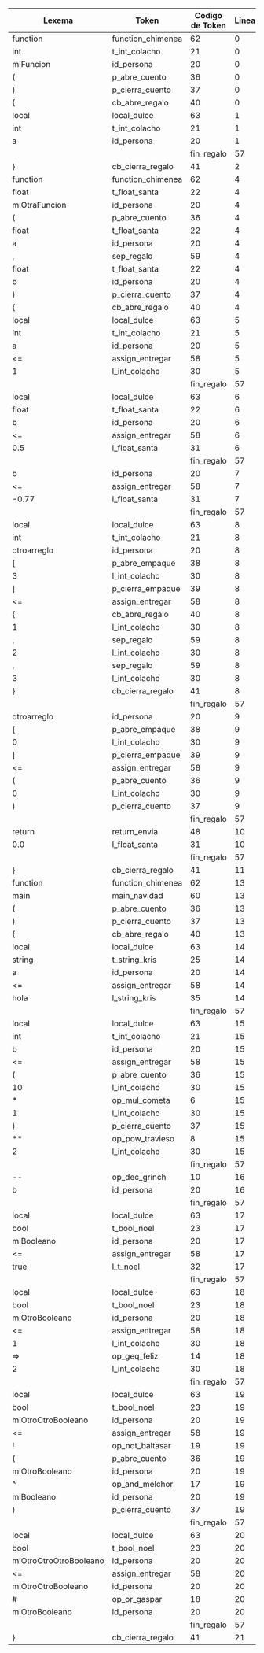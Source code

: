 | Lexema                 | Token             | Codigo de Token | Linea | Columna |
| ---------------------- | ----------------- | --------------- | ----- | ------- |
| function               | function_chimenea | 62              | 0     | 0       |
| int                    | t_int_colacho     | 21              | 0     | 9       |
| miFuncion              | id_persona        | 20              | 0     | 13      |
| (                      | p_abre_cuento     | 36              | 0     | 22      |
| )                      | p_cierra_cuento   | 37              | 0     | 23      |
| {                      | cb_abre_regalo    | 40              | 0     | 25      |
| local                  | local_dulce       | 63              | 1     | 4       |
| int                    | t_int_colacho     | 21              | 1     | 10      |
| a                      | id_persona        | 20              | 1     | 14      |
| |                      | fin_regalo        | 57              | 1     | 15      |
| }                      | cb_cierra_regalo  | 41              | 2     | 0       |
| function               | function_chimenea | 62              | 4     | 0       |
| float                  | t_float_santa     | 22              | 4     | 9       |
| miOtraFuncion          | id_persona        | 20              | 4     | 15      |
| (                      | p_abre_cuento     | 36              | 4     | 28      |
| float                  | t_float_santa     | 22              | 4     | 29      |
| a                      | id_persona        | 20              | 4     | 35      |
| ,                      | sep_regalo        | 59              | 4     | 36      |
| float                  | t_float_santa     | 22              | 4     | 38      |
| b                      | id_persona        | 20              | 4     | 44      |
| )                      | p_cierra_cuento   | 37              | 4     | 45      |
| {                      | cb_abre_regalo    | 40              | 4     | 46      |
| local                  | local_dulce       | 63              | 5     | 4       |
| int                    | t_int_colacho     | 21              | 5     | 10      |
| a                      | id_persona        | 20              | 5     | 14      |
| <=                     | assign_entregar   | 58              | 5     | 16      |
| 1                      | l_int_colacho     | 30              | 5     | 19      |
| |                      | fin_regalo        | 57              | 5     | 20      |
| local                  | local_dulce       | 63              | 6     | 4       |
| float                  | t_float_santa     | 22              | 6     | 10      |
| b                      | id_persona        | 20              | 6     | 16      |
| <=                     | assign_entregar   | 58              | 6     | 18      |
| 0.5                    | l_float_santa     | 31              | 6     | 21      |
| |                      | fin_regalo        | 57              | 6     | 24      |
| b                      | id_persona        | 20              | 7     | 4       |
| <=                     | assign_entregar   | 58              | 7     | 6       |
| -0.77                  | l_float_santa     | 31              | 7     | 9       |
| |                      | fin_regalo        | 57              | 7     | 14      |
| local                  | local_dulce       | 63              | 8     | 4       |
| int                    | t_int_colacho     | 21              | 8     | 10      |
| otroarreglo            | id_persona        | 20              | 8     | 14      |
| [                      | p_abre_empaque    | 38              | 8     | 25      |
| 3                      | l_int_colacho     | 30              | 8     | 26      |
| ]                      | p_cierra_empaque  | 39              | 8     | 27      |
| <=                     | assign_entregar   | 58              | 8     | 29      |
| {                      | cb_abre_regalo    | 40              | 8     | 32      |
| 1                      | l_int_colacho     | 30              | 8     | 33      |
| ,                      | sep_regalo        | 59              | 8     | 34      |
| 2                      | l_int_colacho     | 30              | 8     | 35      |
| ,                      | sep_regalo        | 59              | 8     | 36      |
| 3                      | l_int_colacho     | 30              | 8     | 37      |
| }                      | cb_cierra_regalo  | 41              | 8     | 38      |
| |                      | fin_regalo        | 57              | 8     | 39      |
| otroarreglo            | id_persona        | 20              | 9     | 4       |
| [                      | p_abre_empaque    | 38              | 9     | 15      |
| 0                      | l_int_colacho     | 30              | 9     | 16      |
| ]                      | p_cierra_empaque  | 39              | 9     | 17      |
| <=                     | assign_entregar   | 58              | 9     | 19      |
| (                      | p_abre_cuento     | 36              | 9     | 22      |
| 0                      | l_int_colacho     | 30              | 9     | 23      |
| )                      | p_cierra_cuento   | 37              | 9     | 24      |
| |                      | fin_regalo        | 57              | 9     | 25      |
| return                 | return_envia      | 48              | 10    | 4       |
| 0.0                    | l_float_santa     | 31              | 10    | 11      |
| |                      | fin_regalo        | 57              | 10    | 14      |
| }                      | cb_cierra_regalo  | 41              | 11    | 0       |
| function               | function_chimenea | 62              | 13    | 0       |
| main                   | main_navidad      | 60              | 13    | 9       |
| (                      | p_abre_cuento     | 36              | 13    | 13      |
| )                      | p_cierra_cuento   | 37              | 13    | 14      |
| {                      | cb_abre_regalo    | 40              | 13    | 15      |
| local                  | local_dulce       | 63              | 14    | 4       |
| string                 | t_string_kris     | 25              | 14    | 10      |
| a                      | id_persona        | 20              | 14    | 17      |
| <=                     | assign_entregar   | 58              | 14    | 19      |
| hola                   | l_string_kris     | 35              | 14    | 27      |
| |                      | fin_regalo        | 57              | 14    | 28      |
| local                  | local_dulce       | 63              | 15    | 4       |
| int                    | t_int_colacho     | 21              | 15    | 10      |
| b                      | id_persona        | 20              | 15    | 14      |
| <=                     | assign_entregar   | 58              | 15    | 16      |
| (                      | p_abre_cuento     | 36              | 15    | 19      |
| 10                     | l_int_colacho     | 30              | 15    | 20      |
| *                      | op_mul_cometa     | 6               | 15    | 22      |
| 1                      | l_int_colacho     | 30              | 15    | 23      |
| )                      | p_cierra_cuento   | 37              | 15    | 24      |
| **                     | op_pow_travieso   | 8               | 15    | 26      |
| 2                      | l_int_colacho     | 30              | 15    | 29      |
| |                      | fin_regalo        | 57              | 15    | 30      |
| --                     | op_dec_grinch     | 10              | 16    | 4       |
| b                      | id_persona        | 20              | 16    | 6       |
| |                      | fin_regalo        | 57              | 16    | 7       |
| local                  | local_dulce       | 63              | 17    | 4       |
| bool                   | t_bool_noel       | 23              | 17    | 10      |
| miBooleano             | id_persona        | 20              | 17    | 15      |
| <=                     | assign_entregar   | 58              | 17    | 26      |
| true                   | l_t_noel          | 32              | 17    | 29      |
| |                      | fin_regalo        | 57              | 17    | 33      |
| local                  | local_dulce       | 63              | 18    | 4       |
| bool                   | t_bool_noel       | 23              | 18    | 10      |
| miOtroBooleano         | id_persona        | 20              | 18    | 15      |
| <=                     | assign_entregar   | 58              | 18    | 30      |
| 1                      | l_int_colacho     | 30              | 18    | 33      |
| =>                     | op_geq_feliz      | 14              | 18    | 35      |
| 2                      | l_int_colacho     | 30              | 18    | 38      |
| |                      | fin_regalo        | 57              | 18    | 39      |
| local                  | local_dulce       | 63              | 19    | 4       |
| bool                   | t_bool_noel       | 23              | 19    | 10      |
| miOtroOtroBooleano     | id_persona        | 20              | 19    | 15      |
| <=                     | assign_entregar   | 58              | 19    | 34      |
| !                      | op_not_baltasar   | 19              | 19    | 37      |
| (                      | p_abre_cuento     | 36              | 19    | 38      |
| miOtroBooleano         | id_persona        | 20              | 19    | 39      |
| ^                      | op_and_melchor    | 17              | 19    | 54      |
| miBooleano             | id_persona        | 20              | 19    | 56      |
| )                      | p_cierra_cuento   | 37              | 19    | 66      |
| |                      | fin_regalo        | 57              | 19    | 67      |
| local                  | local_dulce       | 63              | 20    | 4       |
| bool                   | t_bool_noel       | 23              | 20    | 10      |
| miOtroOtroOtroBooleano | id_persona        | 20              | 20    | 15      |
| <=                     | assign_entregar   | 58              | 20    | 38      |
| miOtroOtroBooleano     | id_persona        | 20              | 20    | 41      |
| #                      | op_or_gaspar      | 18              | 20    | 60      |
| miOtroBooleano         | id_persona        | 20              | 20    | 62      |
| |                      | fin_regalo        | 57              | 20    | 76      |
| }                      | cb_cierra_regalo  | 41              | 21    | 0       |
